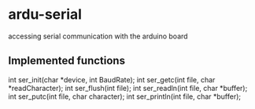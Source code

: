 ardu-serial
===========

accessing serial communication with the arduino board


Implemented functions
-------------------------------------

int ser_init(char *device, int BaudRate);
int ser_getc(int file, char *readCharacter);
int ser_flush(int file);
int ser_readln(int file, char *buffer);
int ser_putc(int file, char character);
int ser_println(int file, char *buffer);
